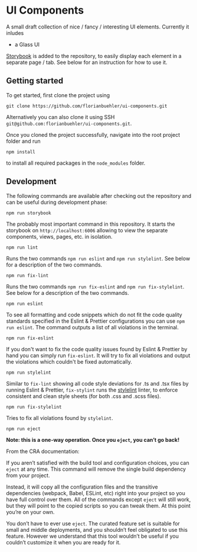 # UI Components

A small draft collection of nice / fancy / interesting UI elements. Currently it inludes

- a Glass UI

[Storybook](https://storybook.js.org/) is added to the repository, to easily display each element in a separate page / tab. See below for an instruction for how to use it.

## Getting started

To get started, first clone the project using
```shell script
git clone https://github.com/florianbuehler/ui-components.git
```
Alternatively you can also clone it using SSH `git@github.com:florianbuehler/ui-components.git`.

Once you cloned the project successfully, navigate into the root project folder and run
```shell script
npm install
```
to install all required packages in the `node_modules` folder.


## Development

The following commands are available after checking out the repository and can be useful during development phase:

```shell script
npm run storybook
```
The probably most important command in this repository. It starts the storybook on `http://localhost:6006` allowing to view the separate components, views, pages, etc. in isolation.

```shell script
npm run lint
```
Runs the two commands `npm run eslint` and `npm run stylelint`. See below for a description of the two commands.

```shell script
npm run fix-lint
```
Runs the two commands `npm run fix-eslint` and `npm run fix-stylelint`. See below for a description of the two commands.

```shell script
npm run eslint
```
To see all formatting and code snippets which do not fit the code quality standards specified in the Eslint & Prettier configurations you can use `npm run eslint`. The command outputs a list of all violations in the terminal.

```shell script
npm run fix-eslint
```
If you don't want to fix the code quality issues found by Eslint & Prettier by hand you can simply run `fix-eslint`.
It will try to fix all violations and output the violations which couldn't be fixed automatically.

```shell script
npm run stylelint
```
Similar to `fix-lint` showing all code style deviations for .ts and .tsx files by running Eslint & Prettier,
`fix-stylint` runs the [stylelint](https://stylelint.io/) linter, to enforce consistent and clean style sheets (for both .css and .scss files).

```shell script
npm run fix-stylelint
```
Tries to fix all violations found by `stylelint`.

```shell script
npm run eject
```
**Note: this is a one-way operation. Once you `eject`, you can’t go back!**

From the CRA documentation:

If you aren’t satisfied with the build tool and configuration choices, you can `eject` at any time. This command will remove the single build dependency from your project.

Instead, it will copy all the configuration files and the transitive dependencies (webpack, Babel, ESLint, etc) right into your project so you have full control over them. All of the commands except `eject` will still work, but they will point to the copied scripts so you can tweak them. At this point you’re on your own.

You don’t have to ever use `eject`. The curated feature set is suitable for small and middle deployments, and you shouldn’t feel obligated to use this feature. However we understand that this tool wouldn’t be useful if you couldn’t customize it when you are ready for it.
